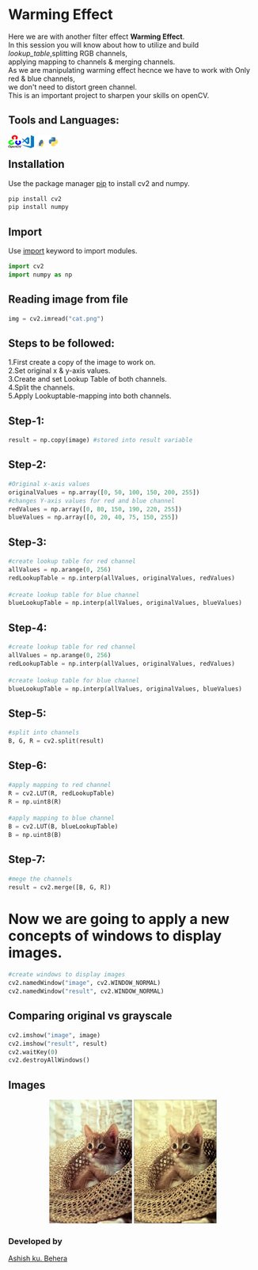 # Warming Effect
Here we are with another filter effect **Warming Effect**.<br>
In this session you will know about how to utilize and build *lookup_table*,splitting RGB channels,<br>
applying mapping to channels & merging channels.<br>
As we are manipulating warming effect hecnce we have to work with Only red & blue channels,<br>
we don't need to distort green channel.<br>
This is an important project to sharpen your skills on openCV.<br>
## Tools and Languages:
<img align="left" alt="OpenCV" width="26px" src="opencv.png">
<img align="left" alt="VS Code" width="26px" src="visual-studio-code.png">
<img align="left" alt="pip" width="26px" height="34px" src="pip.png">
<img align="left" alt="Python" width="26px" src="python.png">
<br>


## Installation
Use the package manager [pip](https://pip.pypa.io/en/stable/) to install cv2 and numpy.


```bash
pip install cv2
pip install numpy
```

## Import
Use [import](https://www.w3schools.com/python/ref_keyword_import.asp) keyword to import modules.
```python
import cv2
import numpy as np
```

## Reading image from file

```python
img = cv2.imread("cat.png")
```

## Steps to be followed:
1.First create a copy of the image to work on.<br>
2.Set original x & y-axis values.<br>
3.Create and set Lookup Table of both channels.<br>
4.Split the channels.<br>
5.Apply Lookuptable-mapping into both channels.<br>

## Step-1:
```python
result = np.copy(image) #stored into result variable
```
## Step-2:
```python
#Original x-axis values
originalValues = np.array([0, 50, 100, 150, 200, 255])
#changes Y-axis values for red and blue channel
redValues = np.array([0, 80, 150, 190, 220, 255])
blueValues = np.array([0, 20, 40, 75, 150, 255])
```
## Step-3:
```python
#create lookup table for red channel
allValues = np.arange(0, 256)
redLookupTable = np.interp(allValues, originalValues, redValues)

#create lookup table for blue channel
blueLookupTable = np.interp(allValues, originalValues, blueValues)
```
## Step-4:
```python
#create lookup table for red channel
allValues = np.arange(0, 256)
redLookupTable = np.interp(allValues, originalValues, redValues)

#create lookup table for blue channel
blueLookupTable = np.interp(allValues, originalValues, blueValues)
```
## Step-5:
```python
#split into channels
B, G, R = cv2.split(result)
```
## Step-6:
```python
#apply mapping to red channel
R = cv2.LUT(R, redLookupTable)
R = np.uint8(R)

#apply mapping to blue channel
B = cv2.LUT(B, blueLookupTable)
B = np.uint8(B)
```
## Step-7:
```python
#mege the channels
result = cv2.merge([B, G, R])
```
# Now we are going to apply a new concepts of windows to display images.
```python
#create windows to display images
cv2.namedWindow("image", cv2.WINDOW_NORMAL)
cv2.namedWindow("result", cv2.WINDOW_NORMAL)
```
## Comparing original vs grayscale

```python
cv2.imshow("image", image)
cv2.imshow("result", result)
cv2.waitKey(0)
cv2.destroyAllWindows()
```

## Images
<p align="center">
	<img src="cat.png" alt="Original png", height=250px,width=350px>
	<img src="warming effect.PNG" alt="Warmed", height=250px,width=340px>
</p>

### Developed by
 [Ashish ku. Behera](https://github.com/ashish-max "Github Id")
